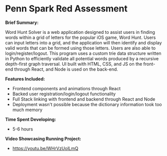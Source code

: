 # Penn Spark Red Assessment
**Brief Summary:**

Word Hunt Solver is a web application designed to assist users in finding words within a grid of letters for the popular iOS game, Word Hunt. Users can input letters into a grid, and the application will then identify and display valid words that can be formed using those letters. Users are also able to login/register/logout. This program uses a custom trie data structure written in Python to efficiently validate all potential words produced by a recursive depth-first graph traversal. UI built with HTML, CSS, and JS on the front-end through React, and Node is used on the back-end.

**Features Included:**

- Frontend components and animations through React
- Backed user registration/login/logout functionality
- Full Stack linking with frontend and backend through React and Node
- Deployment wasn't possible because the dictionary information took too much memory

**Time Spent Developing:**

- 5-6 hours


**Video Showcasing Running Project:**


- https://youtu.be/WHrVzUolLmQ
